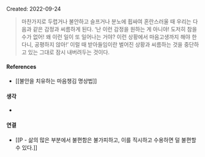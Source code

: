 Created: 2022-09-24

>마찬가지로 두렵거나 불안하고 슬프거나 분노에 휩싸여 혼란스러울 때 우리는 다음과 같은 감정과 씨름하게 된다. ‘난 이런 감정을 원하는 게 아니야! 도저히 참을 수가 없어! 왜 이런 일이 또 일어나는 거야? 이런 상황에서 마음고생까지 해야 한다니, 공평하지 않아!’ 이럴 때 받아들임이란 벌어진 상황과 씨름하는 것을 중단하고 있는 그대로 잠시 내버려두는 것이다.

#### References
- [[불안을 치유하는 마음챙김 명상법]]

#### 생각
- 

#### 연결
- [[P - 삶의 많은 부분에서 불편함은 불가피하고, 이를 직시하고 수용하면 덜 불편할 수 있다.]]